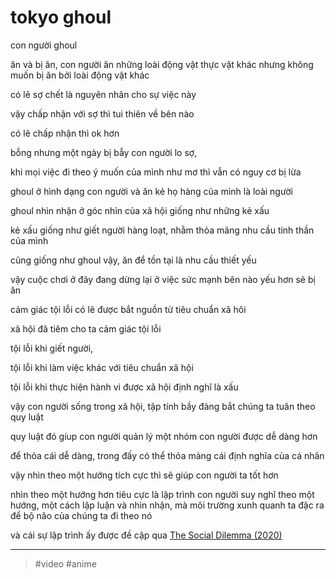# tokyo ghoul

con người ghoul

ăn và bị ăn, con người ăn những loài động vật thực vật khác nhưng không muốn bị ăn bởi loài động vật khác

có lẽ sợ chết là nguyên nhân cho sự việc này

vậy chấp nhận với sợ thì tui thiên về bên nào

có lẽ chấp nhận thì ok hơn

bỗng nhưng một ngày bị bẫy con người lo sợ,

khi mọi việc đi theo ý muốn của mình như mơ thì vẫn có nguy cơ bị lừa

ghoul ở hình dạng con người và ăn kẻ họ hàng của mình là loài người

ghoul nhìn nhận ở góc nhìn của xã hội giống như những kẻ xấu

kẻ xấu giống như giết người hàng loạt, nhằm thỏa mãng nhu cầu tinh thần của mình

cũng giống như ghoul vậy, ăn để tồn tại là nhu cầu thiết yếu

vậy cuộc chơi ở đây đang dừng lại ở việc sức mạnh bên nào yếu hơn sẽ bị ăn

cảm giác tội lỗi có lẽ được bắt nguồn từ tiêu chuẩn xã hôi

xã hội đã tiêm cho ta cảm giác tội lỗi

tội lỗi khi giết người,

tội lỗi khi làm việc khác với tiêu chuẩn xã hội

tội lỗi khi thực hiện hành vi được xã hội định nghĩ là xấu

vậy con người sống trong xã hội, tập tính bầy đàng bắt chúng ta tuân theo quy luật

quy luật đó gíup con người quản lý một nhóm con người được dễ dàng hơn

để thỏa cái dễ dàng, trong đấy có thể thỏa mảng cái định nghĩa của cá nhân

vậy nhìn theo một hướng tích cực thì sẽ giúp con người ta tốt hơn

nhìn theo một hướng hơn tiêu cực là lập trình con người suy nghĩ theo một hướng, một cách lập luận và nhìn nhận, mà môi trường xunh quanh ta đặc ra để bộ não của chúng ta đi theo nó

và cái sự lập trình ấy được đề cập qua [The Social Dilemma (2020)](2021091200018.md)

---
> #video #anime
